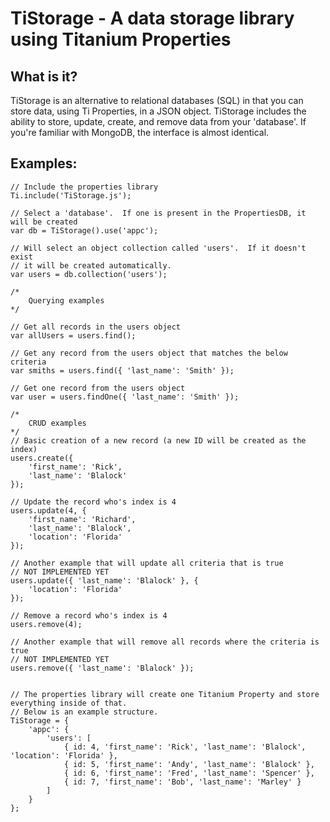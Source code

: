 TiStorage - A data storage library using Titanium Properties
================================

What is it?
---------------------------------------
TiStorage is an alternative to relational databases (SQL) in that you can store data, using Ti Properties, in a JSON object.  TiStorage includes the ability to store, update, create, and remove data from your 'database'.  If you're familiar with MongoDB, the interface is almost identical.

Examples:
---------------------------------------

    // Include the properties library
    Ti.include('TiStorage.js');
    
    // Select a 'database'.  If one is present in the PropertiesDB, it will be created
    var db = TiStorage().use('appc');
    
    // Will select an object collection called 'users'.  If it doesn't exist
    // it will be created automatically.
    var users = db.collection('users');
    
    /*
    	Querying examples
    */
    
    // Get all records in the users object
    var allUsers = users.find();
    
    // Get any record from the users object that matches the below criteria
    var smiths = users.find({ 'last_name': 'Smith' });
    
    // Get one record from the users object
    var user = users.findOne({ 'last_name': 'Smith' });
    
    /*
    	CRUD examples
    */
    // Basic creation of a new record (a new ID will be created as the index)
    users.create({ 
    	'first_name': 'Rick',
    	'last_name': 'Blalock'
    });
    
    // Update the record who's index is 4
    users.update(4, { 
    	'first_name': 'Richard',
    	'last_name': 'Blalock',
    	'location': 'Florida'
    });
    
    // Another example that will update all criteria that is true
    // NOT IMPLEMENTED YET
    users.update({ 'last_name': 'Blalock' }, { 
    	'location': 'Florida'
    });
    
    // Remove a record who's index is 4
    users.remove(4);
    
    // Another example that will remove all records where the criteria is true
    // NOT IMPLEMENTED YET
    users.remove({ 'last_name': 'Blalock' });
    
    
    // The properties library will create one Titanium Property and store everything inside of that.  
    // Below is an example structure.
    TiStorage = {
    	'appc': {
    		'users': [
    			{ id: 4, 'first_name': 'Rick', 'last_name': 'Blalock', 'location': 'Florida' },
    			{ id: 5, 'first_name': 'Andy', 'last_name': 'Blalock' },
    			{ id: 6, 'first_name': 'Fred', 'last_name': 'Spencer' },
    			{ id: 7, 'first_name': 'Bob', 'last_name': 'Marley' }
    		]
    	}
    };